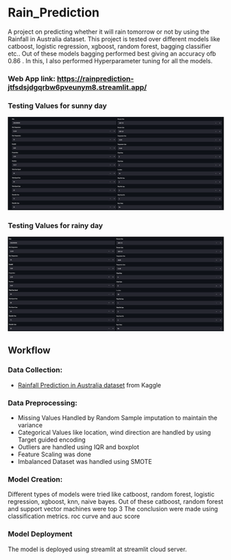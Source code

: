 # Rain_Prediction

A project on predicting whether it will rain tomorrow or not by using the Rainfall in Australia dataset. This project is tested over different models like catboost, logistic regression, xgboost, random forest, bagging classifier etc.. Out of these models bagging performed best giving an accuracy ofb 0.86 . In this, I also performed Hyperparameter tuning for all the models.

### Web App link: https://rainprediction-jtfsdsjdgqrbw6pveunym8.streamlit.app/

### Testing Values for sunny day
![Input for sunny](images/input_for_sunny.png)

### Testing Values for rainy day
![Input for Rainy](images/input_for_rainy.png)

## Workflow

### Data Collection:
- [Rainfall Prediction in Australia dataset](https://www.kaggle.com/datasets/jsphyg/weather-dataset-rattle-package) from Kaggle

### Data Preprocessing:
- Missing Values Handled by Random Sample imputation to maintain the variance
- Categorical Values like location, wind direction are handled by using Target guided encoding
- Outliers are handled using IQR and boxplot
- Feature Scaling was done
- Imbalanced Dataset was handled using SMOTE

###  Model Creation:
Different types of models were tried like catboost, random forest, logistic regression, xgboost, knn, naive bayes.
Out of these catboost, random forest and support vector machines were top 3
The conclusion were made using classification metrics. roc curve and auc score

### Model Deployment
The model is deployed using streamlit at streamlit cloud server.




